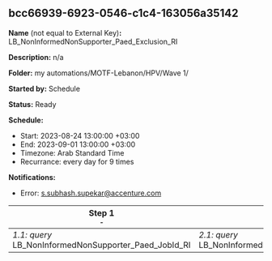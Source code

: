 ## bcc66939-6923-0546-c1c4-163056a35142

**Name** (not equal to External Key)**:** LB_NonInformedNonSupporter_Paed_Exclusion_RI

**Description:** n/a

**Folder:** my automations/MOTF-Lebanon/HPV/Wave 1/

**Started by:** Schedule

**Status:** Ready

**Schedule:**

* Start: 2023-08-24 13:00:00 +03:00
* End: 2023-09-01 13:00:00 +03:00
* Timezone: Arab Standard Time
* Recurrance: every day for 9 times

**Notifications:**

* Error: s.subhash.supekar@accenture.com

| Step 1<br>_<small>-</small>_ | Step 2<br>_<small>-</small>_ |
| --- | --- |
| _1.1: query_<br>LB_NonInformedNonSupporter_Paed_JobId_RI | _2.1: query_<br>LB_NonInformedNonSupporter_Paed_Exclusion_RI |
